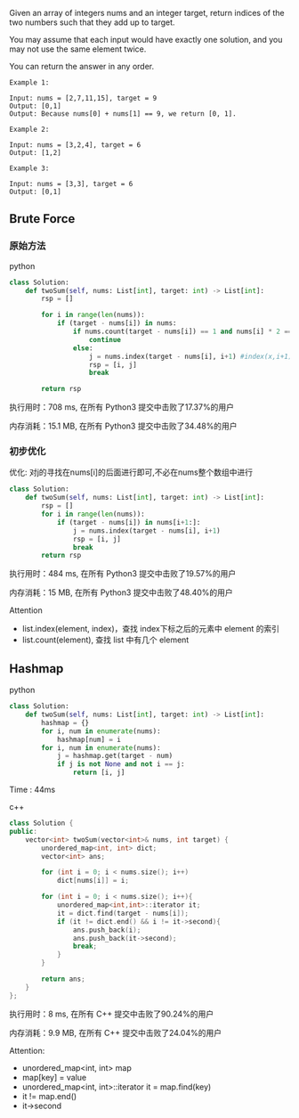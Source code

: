 Given an array of integers nums and an integer target, return indices of the two numbers such that they add up to target.

You may assume that each input would have exactly one solution, and you may not use the same element twice.

You can return the answer in any order.

```
Example 1:

Input: nums = [2,7,11,15], target = 9
Output: [0,1]
Output: Because nums[0] + nums[1] == 9, we return [0, 1].

Example 2:

Input: nums = [3,2,4], target = 6
Output: [1,2]

Example 3:

Input: nums = [3,3], target = 6
Output: [0,1]
```

## Brute Force

### 原始方法
python
```python
class Solution:
    def twoSum(self, nums: List[int], target: int) -> List[int]:
        rsp = []

        for i in range(len(nums)):
            if (target - nums[i]) in nums:
                if nums.count(target - nums[i]) == 1 and nums[i] * 2 == target:
                    continue
                else:
                    j = nums.index(target - nums[i], i+1) #index(x,i+1)是从num1后的序列后找num2
                    rsp = [i, j]
                    break

        return rsp
```

执行用时：708 ms, 在所有 Python3 提交中击败了17.37%的用户

内存消耗：15.1 MB, 在所有 Python3 提交中击败了34.48%的用户

### 初步优化

优化: 对j的寻找在nums[i]的后面进行即可,不必在nums整个数组中进行

```python
class Solution:
    def twoSum(self, nums: List[int], target: int) -> List[int]:
        rsp = []
        for i in range(len(nums)):
            if (target - nums[i]) in nums[i+1:]:
                j = nums.index(target - nums[i], i+1)
                rsp = [i, j]
                break
        return rsp
```

执行用时：484 ms, 在所有 Python3 提交中击败了19.57%的用户

内存消耗：15 MB, 在所有 Python3 提交中击败了48.40%的用户

Attention
- list.index(element, index)，查找 index下标之后的元素中 element 的索引
- list.count(element), 查找 list 中有几个 element

## Hashmap

python

```python
class Solution:
    def twoSum(self, nums: List[int], target: int) -> List[int]:
        hashmap = {}
        for i, num in enumerate(nums):
            hashmap[num] = i
        for i, num in enumerate(nums):
            j = hashmap.get(target - num)
            if j is not None and not i == j:
                return [i, j]
```

Time : 44ms

c++

```c++
class Solution {
public:
    vector<int> twoSum(vector<int>& nums, int target) {
        unordered_map<int, int> dict;
        vector<int> ans;

        for (int i = 0; i < nums.size(); i++)
            dict[nums[i]] = i;

        for (int i = 0; i < nums.size(); i++){
            unordered_map<int,int>::iterator it;
            it = dict.find(target - nums[i]);
            if (it != dict.end() && i != it->second){
                ans.push_back(i);
                ans.push_back(it->second);
                break;
            }
        }

        return ans;
    }
};
```

执行用时：8 ms, 在所有 C++ 提交中击败了90.24%的用户

内存消耗：9.9 MB, 在所有 C++ 提交中击败了24.04%的用户

Attention:
- unordered_map<int, int> map
- map[key] = value
- unordered_map<int, int>::iterator it = map.find(key)
- it != map.end()
- it->second
